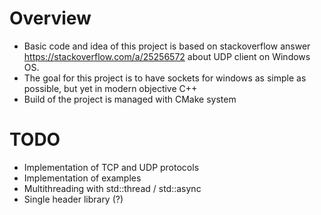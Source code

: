 # Overview
- Basic code and idea of this project is based on stackoverflow answer https://stackoverflow.com/a/25256572 about UDP client on Windows OS. 
- The goal for this project is to have sockets for windows as simple as possible, but yet in modern objective C++
- Build of the project is managed with CMake system

# TODO
- Implementation of TCP and UDP protocols
- Implementation of examples
- Multithreading with std::thread / std::async
- Single header library (?)

